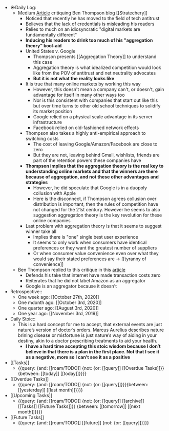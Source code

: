 - ☀️Daily Log:
    - Medium [Article](https://superwuster.medium.com/reviewing-ben-thompsons-stratechery-45b545dd959) critiquing Ben Thompson blog [[Stratechery]]
        - Noticed that recently he has moved to the field of tech antitrust
        - Believes that the lack of credentials is misleading his readers 
        - Relies to much on an idiosyncratic "digital markets are fundamentally different"
        - **Inducing his readers to drink too much of his "aggregation theory" kool-aid**
        - United States v. Google
            - Thompson presents [[Aggregation Theory]] to understand this case
            - Aggregation theory is what idealized competition would look like from the POV of antitrust and net neutrality advocates
            - **But it is not what the reality looks like**
        - It is true that many online markets by working this way
            - However, this doesn't mean a company can't, or doesn't, gain advantage for itself in many other ways too
            - Nor is this consistent with companies that start out like this but over time turns to other old school techniques to solidify its market position
            - Google relied on a physical scale advantage in its server infrastructure
            - Facebook relied on old-fashioned network effects
        - Thompson also takes a highly anti-empirical approach to switching costs
            - The cost of leaving Google/Amazon/Facebook are close to zero
            - But they are not, leaving behind Gmail, wishlists, friends are part of the retention powers these companies have
        - **Thompson implies that the aggregation theory is the real key to understanding online markets and that the winners are there because of aggregation, and not these other advantages and strategies**
            - However, he did speculate that Google is in a duopoly collusion with Apple
            - Here is the disconnect, if Thompson agrees collusion over distribution is important, then the rules of competition have not changed for the 21st century. However he seems to also suggestion aggregation theory is the key revolution for these online companies
        - Last problem with aggregation theory is that it seems to suggest winner take all
            - Implies there is "one" single best user experience
            - It seems to only work when consumers have identical preferences or they want the greatest number of suppliers
            - Or when consumer value convenience even over what they would say their stated preferences are -> [[tyranny of convenience]] 
    - Ben Thompson replied to this critique in this [article](https://stratechery.com/2020/is-the-internet-different/)
        - Defends his take that internet have made transaction costs zero
        - Reiterates that he did not label Amazon as an aggregator
        - Google is an aggregator because it doesn't 
- Retrospective::
    - One week ago: [[October 27th, 2020]]
    - One mdonth ago: [[October 3rd, 2020]]
    - One quarter ago: [[August 3rd, 2020]]
    - One year ago: [[November 3rd, 2019]]
- Daily Stoic::
    - This is a hard concept for me to accept, that external events are just nature’s version of doctor’s orders. Marcus Aurelius describes nature brining disease or misfortune is just nature’s way of aiding in your destiny, akin to a doctor prescribing treatments to aid your health.
        - __I have a hard time accepting this stoic wisdom because I don’t believe in that there is a plan in the first place. Not that I see it as a negative, more so I can’t see it as a positive__
- [[Tasks]]
    - {{query: {and: [[roam/TODO]] {not: {or: [[query]] [[Overdue Tasks]]}} {between: [[today]] [[today]]}}}}
- [[Overdue Tasks]]
    - {{query: {and: [[roam/TODO]] {not: {or: [[query]]}}}{between: [[yesterday]] [[last month]]}}}}
- [[Upcoming Tasks]]
    - {{query: {and: [[roam/TODO]] {not: {or: [[query]] [[archive]] [[Tasks]] [[Future Tasks]]}} {between: [[tomorrow]] [[next month]]}}}}
- [[Future Tasks]]
    - {{query: {and: [[roam/TODO]] [[future]] {not: {or: [[query]]}}}}
